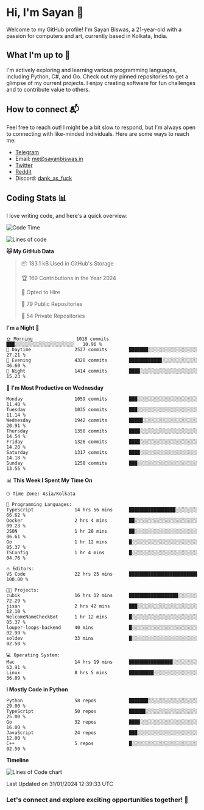# Hi, I'm Sayan 👋

Welcome to my GitHub profile! I'm Sayan Biswas, a 21-year-old with a passion for computers and art, currently based in Kolkata, India.

## What I'm up to 🚀

I'm actively exploring and learning various programming languages, including Python, C#, and Go. Check out my pinned repositories to get a glimpse of my current projects. I enjoy creating software for fun challenges and to contribute value to others.

## How to connect 📬

Feel free to reach out! I might be a bit slow to respond, but I'm always open to connecting with like-minded individuals. Here are some ways to reach me:

- [Telegram](https://t.me/dank_as_fuck)
- Email: [me@sayanbiswas.in](mailto:me@sayanbiswas.in)
- [Twitter](https://twitter.com/TheDankDel)
- [Reddit](https://www.reddit.com/user/dank_as_fuck_/)
- Discord: [dank_as_fuck](https://discordapp.com/users/506536929152466945)

## Coding Stats 📊

I love writing code, and here's a quick overview:

<!--START_SECTION:waka-->
![Code Time](http://img.shields.io/badge/Code%20Time-1%2C459%20hrs%2047%20mins-blue)

![Lines of code](https://img.shields.io/badge/From%20Hello%20World%20I%27ve%20Written-6.6%20million%20lines%20of%20code-blue)

**🐱 My GitHub Data** 

> 📦 183.1 kB Used in GitHub's Storage 
 > 
> 🏆 169 Contributions in the Year 2024
 > 
> 💼 Opted to Hire
 > 
> 📜 79 Public Repositories 
 > 
> 🔑 54 Private Repositories 
 > 
**I'm a Night 🦉** 

```text
🌞 Morning                1018 commits        ███░░░░░░░░░░░░░░░░░░░░░░   10.96 % 
🌆 Daytime                2527 commits        ███████░░░░░░░░░░░░░░░░░░   27.21 % 
🌃 Evening                4328 commits        ████████████░░░░░░░░░░░░░   46.60 % 
🌙 Night                  1414 commits        ████░░░░░░░░░░░░░░░░░░░░░   15.23 % 
```
📅 **I'm Most Productive on Wednesday** 

```text
Monday                   1059 commits        ███░░░░░░░░░░░░░░░░░░░░░░   11.40 % 
Tuesday                  1035 commits        ███░░░░░░░░░░░░░░░░░░░░░░   11.14 % 
Wednesday                1942 commits        █████░░░░░░░░░░░░░░░░░░░░   20.91 % 
Thursday                 1350 commits        ████░░░░░░░░░░░░░░░░░░░░░   14.54 % 
Friday                   1326 commits        ████░░░░░░░░░░░░░░░░░░░░░   14.28 % 
Saturday                 1317 commits        ████░░░░░░░░░░░░░░░░░░░░░   14.18 % 
Sunday                   1258 commits        ███░░░░░░░░░░░░░░░░░░░░░░   13.55 % 
```


📊 **This Week I Spent My Time On** 

```text
🕑︎ Time Zone: Asia/Kolkata

💬 Programming Languages: 
TypeScript               14 hrs 56 mins      █████████████████░░░░░░░░   66.62 % 
Docker                   2 hrs 4 mins        ██░░░░░░░░░░░░░░░░░░░░░░░   09.23 % 
JSON                     1 hr 28 mins        ██░░░░░░░░░░░░░░░░░░░░░░░   06.61 % 
Go                       1 hr 12 mins        █░░░░░░░░░░░░░░░░░░░░░░░░   05.37 % 
TSConfig                 1 hr 4 mins         █░░░░░░░░░░░░░░░░░░░░░░░░   04.76 % 

🔥 Editors: 
VS Code                  22 hrs 25 mins      █████████████████████████   100.00 % 

🐱‍💻 Projects: 
cubik                    16 hrs 12 mins      ██████████████████░░░░░░░   72.29 % 
jisan                    2 hrs 42 mins       ███░░░░░░░░░░░░░░░░░░░░░░   12.10 % 
WelcomeNameCheckBot      1 hr 12 mins        █░░░░░░░░░░░░░░░░░░░░░░░░   05.37 % 
louper-loops-backend     40 mins             █░░░░░░░░░░░░░░░░░░░░░░░░   02.99 % 
soldev                   33 mins             █░░░░░░░░░░░░░░░░░░░░░░░░   02.50 % 

💻 Operating System: 
Mac                      14 hrs 19 mins      ████████████████░░░░░░░░░   63.91 % 
Linux                    8 hrs 5 mins        █████████░░░░░░░░░░░░░░░░   36.09 % 
```

**I Mostly Code in Python** 

```text
Python                   58 repos            ███████░░░░░░░░░░░░░░░░░░   29.00 % 
TypeScript               50 repos            ██████░░░░░░░░░░░░░░░░░░░   25.00 % 
Go                       32 repos            ████░░░░░░░░░░░░░░░░░░░░░   16.00 % 
JavaScript               24 repos            ███░░░░░░░░░░░░░░░░░░░░░░   12.00 % 
C++                      5 repos             █░░░░░░░░░░░░░░░░░░░░░░░░   02.50 % 
```



**Timeline**

![Lines of Code chart](https://raw.githubusercontent.com/Dank-del/Dank-del/main/assets/bar_graph.png)


 Last Updated on 31/01/2024 12:39:33 UTC
<!--END_SECTION:waka-->

### Let's connect and explore exciting opportunities together! 🚀
